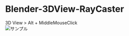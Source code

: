 ﻿# Blender-3DView-RayCaster
3D View > Alt + MiddleMouseClick  
![サンプル](https://github.com/saidenka/Blender-VertexSlideEX/blob/master/Sample.gif?raw=true)  
